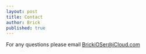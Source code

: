 ```yaml
---
layout: post
title: Contact 
author: Brick
published: true
---
```

For any questions please email BrickiOSer@iCloud.com